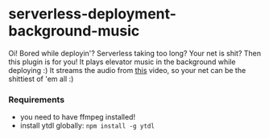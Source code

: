 # serverless-deployment-background-music
Oi! Bored while deployin'? Serverless taking too long? Your net is shit? Then this plugin is for you! It plays elevator music in the background while deploying :)
It streams the audio from [this](https://www.youtube.com/watch?v=6P2_w8fAu4c) video, so your net can be the shittiest of 'em all :)

### Requirements
* you need to have ffmpeg installed!
* install ytdl globally: `npm install -g ytdl`
